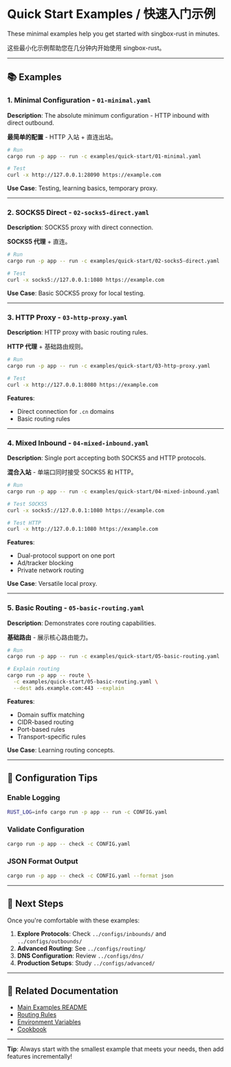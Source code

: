 # Quick Start Examples / 快速入门示例

These minimal examples help you get started with singbox-rust in minutes.

这些最小化示例帮助您在几分钟内开始使用 singbox-rust。

---

## 📚 Examples

### 1. Minimal Configuration - `01-minimal.yaml`

**Description**: The absolute minimum configuration - HTTP inbound with direct outbound.

**最简单的配置** - HTTP 入站 + 直连出站。

```bash
# Run
cargo run -p app -- run -c examples/quick-start/01-minimal.yaml

# Test
curl -x http://127.0.0.1:28090 https://example.com
```

**Use Case**: Testing, learning basics, temporary proxy.

---

### 2. SOCKS5 Direct - `02-socks5-direct.yaml`

**Description**: SOCKS5 proxy with direct connection.

**SOCKS5 代理** + 直连。

```bash
# Run
cargo run -p app -- run -c examples/quick-start/02-socks5-direct.yaml

# Test
curl -x socks5://127.0.0.1:1080 https://example.com
```

**Use Case**: Basic SOCKS5 proxy for local testing.

---

### 3. HTTP Proxy - `03-http-proxy.yaml`

**Description**: HTTP proxy with basic routing rules.

**HTTP 代理** + 基础路由规则。

```bash
# Run
cargo run -p app -- run -c examples/quick-start/03-http-proxy.yaml

# Test
curl -x http://127.0.0.1:8080 https://example.com
```

**Features**:

- Direct connection for `.cn` domains
- Basic routing rules

---

### 4. Mixed Inbound - `04-mixed-inbound.yaml`

**Description**: Single port accepting both SOCKS5 and HTTP protocols.

**混合入站** - 单端口同时接受 SOCKS5 和 HTTP。

```bash
# Run
cargo run -p app -- run -c examples/quick-start/04-mixed-inbound.yaml

# Test SOCKS5
curl -x socks5://127.0.0.1:1080 https://example.com

# Test HTTP
curl -x http://127.0.0.1:1080 https://example.com
```

**Features**:

- Dual-protocol support on one port
- Ad/tracker blocking
- Private network routing

**Use Case**: Versatile local proxy.

---

### 5. Basic Routing - `05-basic-routing.yaml`

**Description**: Demonstrates core routing capabilities.

**基础路由** - 展示核心路由能力。

```bash
# Run
cargo run -p app -- run -c examples/quick-start/05-basic-routing.yaml

# Explain routing
cargo run -p app -- route \
  -c examples/quick-start/05-basic-routing.yaml \
  --dest ads.example.com:443 --explain
```

**Features**:

- Domain suffix matching
- CIDR-based routing
- Port-based rules
- Transport-specific rules

**Use Case**: Learning routing concepts.

---

## 🔧 Configuration Tips

### Enable Logging

```bash
RUST_LOG=info cargo run -p app -- run -c CONFIG.yaml
```

### Validate Configuration

```bash
cargo run -p app -- check -c CONFIG.yaml
```

### JSON Format Output

```bash
cargo run -p app -- check -c CONFIG.yaml --format json
```

---

## 🚀 Next Steps

Once you're comfortable with these examples:

1. **Explore Protocols**: Check `../configs/inbounds/` and `../configs/outbounds/`
2. **Advanced Routing**: See `../configs/routing/`
3. **DNS Configuration**: Review `../configs/dns/`
4. **Production Setups**: Study `../configs/advanced/`

---

## 📖 Related Documentation

- [Main Examples README](../README.md)
- [Routing Rules](../../docs/ROUTER_RULES.md)
- [Environment Variables](../../docs/ENV_VARS.md)
- [Cookbook](../../docs/COOKBOOK.md)

---

**Tip**: Always start with the smallest example that meets your needs, then add features incrementally!
